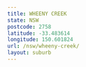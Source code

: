 ```yaml
---
title: WHEENY CREEK
state: NSW
postcode: 2758
latitude: -33.483614
longitude: 150.601824
url: /nsw/wheeny-creek/
layout: suburb
---
```

